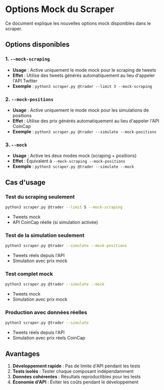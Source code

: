 # Options Mock du Scraper

Ce document explique les nouvelles options mock disponibles dans le scraper.

## Options disponibles

### 1. `--mock-scraping`
- **Usage** : Active uniquement le mode mock pour le scraping de tweets
- **Effet** : Utilise des tweets générés automatiquement au lieu d'appeler l'API Twitter
- **Exemple** : `python3 scraper.py @trader --limit 3 --mock-scraping`

### 2. `--mock-positions`
- **Usage** : Active uniquement le mode mock pour les simulations de positions
- **Effet** : Utilise des prix générés automatiquement au lieu d'appeler l'API CoinCap
- **Exemple** : `python3 scraper.py @trader --simulate --mock-positions`

### 3. `--mock`
- **Usage** : Active les deux modes mock (scraping + positions)
- **Effet** : Équivalent à `--mock-scraping --mock-positions`
- **Exemple** : `python3 scraper.py @trader --simulate --mock`

## Cas d'usage

### Test du scraping seulement
```bash
python3 scraper.py @trader --limit 5 --mock-scraping
```
- Tweets mock
- API CoinCap réelle (si simulation activée)

### Test de la simulation seulement
```bash
python3 scraper.py @trader --simulate --mock-positions
```
- Tweets réels depuis l'API
- Simulation avec prix mock

### Test complet mock
```bash
python3 scraper.py @trader --simulate --mock
```
- Tweets mock
- Simulation avec prix mock

### Production avec données réelles
```bash
python3 scraper.py @trader --simulate
```
- Tweets réels depuis l'API
- Simulation avec prix réels CoinCap

## Avantages

1. **Développement rapide** : Pas de limite d'API pendant les tests
2. **Tests isolés** : Tester chaque composant indépendamment
3. **Données cohérentes** : Résultats reproductibles pour les tests
4. **Économie d'API** : Éviter les coûts pendant le développement
